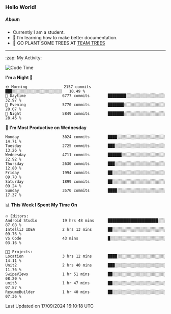 ### Hello World!

##### About:
- Currently I am a student.
- 🌱 I’m learning how to make better documentation.
- 🌱 GO PLANT SOME TREES AT [TEAM TREES](https://teamtrees.org/)

---
  <summary>:zap: My Activity:</summary>
  
<!--START_SECTION:waka-->
![Code Time](http://img.shields.io/badge/Code%20Time-1%2C472%20hrs%2022%20mins-blue)

**I'm a Night 🦉** 

```text
🌞 Morning                2157 commits        ███░░░░░░░░░░░░░░░░░░░░░░   10.49 % 
🌆 Daytime                6777 commits        ████████░░░░░░░░░░░░░░░░░   32.97 % 
🌃 Evening                5770 commits        ███████░░░░░░░░░░░░░░░░░░   28.07 % 
🌙 Night                  5849 commits        ███████░░░░░░░░░░░░░░░░░░   28.46 % 
```
📅 **I'm Most Productive on Wednesday** 

```text
Monday                   3024 commits        ████░░░░░░░░░░░░░░░░░░░░░   14.71 % 
Tuesday                  2725 commits        ███░░░░░░░░░░░░░░░░░░░░░░   13.26 % 
Wednesday                4711 commits        ██████░░░░░░░░░░░░░░░░░░░   22.92 % 
Thursday                 2630 commits        ███░░░░░░░░░░░░░░░░░░░░░░   12.80 % 
Friday                   1994 commits        ██░░░░░░░░░░░░░░░░░░░░░░░   09.70 % 
Saturday                 1899 commits        ██░░░░░░░░░░░░░░░░░░░░░░░   09.24 % 
Sunday                   3570 commits        ████░░░░░░░░░░░░░░░░░░░░░   17.37 % 
```


📊 **This Week I Spent My Time On** 

```text
🔥 Editors: 
Android Studio           19 hrs 48 mins      ██████████████████████░░░   87.08 % 
IntelliJ IDEA            2 hrs 13 mins       ██░░░░░░░░░░░░░░░░░░░░░░░   09.76 % 
VS Code                  43 mins             █░░░░░░░░░░░░░░░░░░░░░░░░   03.16 % 

🐱‍💻 Projects: 
Location                 3 hrs 12 mins       ████░░░░░░░░░░░░░░░░░░░░░   14.11 % 
Unit2                    2 hrs 40 mins       ███░░░░░░░░░░░░░░░░░░░░░░   11.76 % 
SwipeVIews               1 hr 51 mins        ██░░░░░░░░░░░░░░░░░░░░░░░   08.20 % 
unit3                    1 hr 47 mins        ██░░░░░░░░░░░░░░░░░░░░░░░   07.87 % 
ResumeBuilder            1 hr 40 mins        ██░░░░░░░░░░░░░░░░░░░░░░░   07.36 % 
```


 Last Updated on 17/09/2024 16:10:18 UTC
<!--END_SECTION:waka-->
